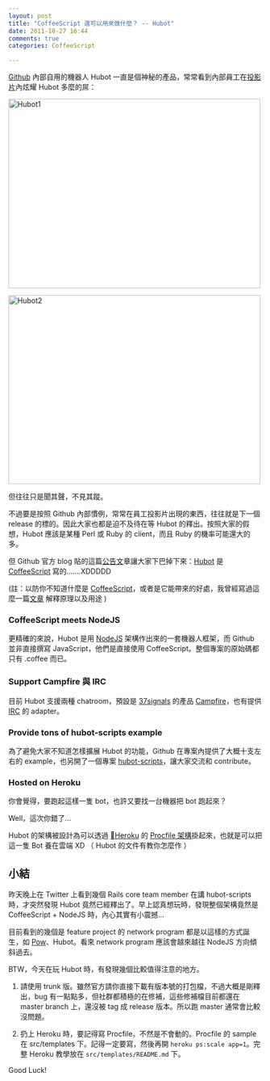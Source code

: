```yaml
---
layout: post
title: "CoffeeScript 還可以用來做什麼？ -- Hubot"
date: 2011-10-27 16:44
comments: true
categories: CoffeeScript

---
```


[Github](http://github.com) 內部自用的機器人 Hubot 一直是個神秘的產品，常常看到內部員工在[投影片](http://speakerdeck.com/u/holman/p/how-github-uses-github-to-build-github)內炫耀 Hubot 多麼的屌：

<a href="http://www.flickr.com/photos/xdite/6285733326/" title="Hubot1 by xdite, on Flickr"><img src="http://farm7.static.flickr.com/6031/6285733326_5754b16968.jpg" width="500" height="375" alt="Hubot1"></a>

<a href="http://www.flickr.com/photos/xdite/6285212725/" title="Hubot2 by xdite, on Flickr"><img src="http://farm7.static.flickr.com/6110/6285212725_7255bbcabc.jpg" width="500" height="374" alt="Hubot2"></a>

但往往只是聞其聲，不見其蹤。

不過要是按照 Github 內部慣例，常常在員工投影片出現的東西，往往就是下一個 release 的標的。因此大家也都是迫不及待在等 Hubot 的釋出。按照大家的假想，Hubot 應該是某種 Perl 或 Ruby 的 client，而且 Ruby 的機率可能還大的多。

但 Github 官方 blog 貼的這篇[公告文](https://github.com/blog/968-say-hello-to-hubot)章讓大家下巴掉下來：[Hubot](http://hubot.github.com/) 是 [CoffeeScript](http://jashkenas.github.com/coffee-script/) 寫的.......XDDDDD

(註：以防你不知道什麼是 [CoffeeScript](http://jashkenas.github.com/coffee-script/)，或者是它能帶來的好處，我曾經寫過這麼一篇[文章](http://upgrade2rails31.com/coffee-script) 解釋原理以及用途 )

### CoffeeScript meets NodeJS

更精確的來說，Hubot 是用 [NodeJS](http://nodejs.org/) 架構作出來的一套機器人框架，而 Github 並非直接撰寫 JavaScript，他們是直接使用 CoffeeScript。整個專案的原始碼都只有 .coffee 而已。

### Support Campfire 與 IRC

目前 Hubot 支援兩種 chatroom，預設是 [37signals](http://37signals.com) 的產品 [Campfire](http://campfirenow.com)，也有提供 [IRC](http://en.wikipedia.org/wiki/Internet_Relay_Chat) 的 adapter。

### Provide tons of hubot-scripts example

為了避免大家不知道怎樣擴展 Hubot 的功能，Github 在專案內提供了大概十支左右的 example，也另開了一個專案 [hubot-scripts](https://github.com/github/hubot-scripts)，讓大家交流和 contribute。

### Hosted on Heroku

你會覺得，要跑起這樣一隻 bot，也許又要找一台機器把 bot 跑起來？

Well，這次你錯了… 

Hubot 的架構被設計為可以透過 [Heroku](http://heroku.com) 的 [Procfile 架構](http://devcenter.heroku.com/articles/node-js)掛起來，也就是可以把這一隻 Bot 養在雲端 XD （ Hubot 的文件有教你怎麼作 ） 

## 小結

昨天晚上在 Twitter 上看到幾個 Rails core team member 在講 hubot-scripts 時，才突然發現 Hubot 竟然已經釋出了。早上認真想玩時，發現整個架構竟然是 CoffeeScript + NodeJS 時，內心其實有小震撼…

目前看到的幾個是 feature project 的 network program 都是以這樣的方式誕生，如 [Pow](http://pow.cx)、Hubot。看來 network program 應該會越來越往 NodeJS 方向傾斜過去。

BTW，今天在玩 Hubot 時，有發現幾個比較值得注意的地方。

1. 請使用 trunk 版。雖然官方請你直接下載有版本號的打包檔，不過大概是剛釋出，bug 有一點點多，但社群都積極的在修補，這些修補檔目前都還在 master branch 上，還沒被 tag 成 release 版本。所以跑 master 通常會比較沒問題。

2. 扔上 Heroku 時，要記得寫 Procfile，不然是不會動的。Procfile 的 sample 在 src/templates 下。記得一定要寫，然後再開 `heroku ps:scale app=1`。完整 Heroku 教學放在 `src/templates/README.md` 下。

Good Luck!

